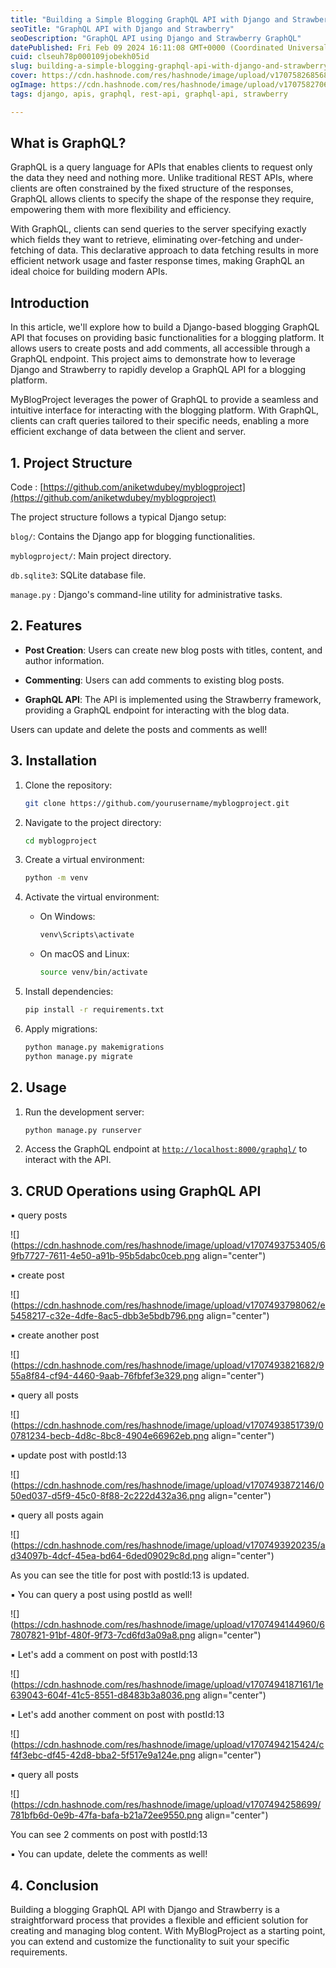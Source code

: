 ```yaml
---
title: "Building a Simple Blogging GraphQL API with Django and Strawberry"
seoTitle: "GraphQL API with Django and Strawberry"
seoDescription: "GraphQL API using Django and Strawberry GraphQL"
datePublished: Fri Feb 09 2024 16:11:08 GMT+0000 (Coordinated Universal Time)
cuid: clseuh78p000109jobekh05id
slug: building-a-simple-blogging-graphql-api-with-django-and-strawberry
cover: https://cdn.hashnode.com/res/hashnode/image/upload/v1707582685686/01addc28-fc5f-4ba3-b8bf-e879290e1271.png
ogImage: https://cdn.hashnode.com/res/hashnode/image/upload/v1707582706432/549213ce-f593-403a-84f9-80fce3e4a0fd.png
tags: django, apis, graphql, rest-api, graphql-api, strawberry

---
```


## **What is GraphQL?**

GraphQL is a query language for APIs that enables clients to request only the data they need and nothing more. Unlike traditional REST APIs, where clients are often constrained by the fixed structure of the responses, GraphQL allows clients to specify the shape of the response they require, empowering them with more flexibility and efficiency.

With GraphQL, clients can send queries to the server specifying exactly which fields they want to retrieve, eliminating over-fetching and under-fetching of data. This declarative approach to data fetching results in more efficient network usage and faster response times, making GraphQL an ideal choice for building modern APIs.

## **Introduction**

In this article, we'll explore how to build a Django-based blogging GraphQL API that focuses on providing basic functionalities for a blogging platform. It allows users to create posts and add comments, all accessible through a GraphQL endpoint. This project aims to demonstrate how to leverage Django and Strawberry to rapidly develop a GraphQL API for a blogging platform.

MyBlogProject leverages the power of GraphQL to provide a seamless and intuitive interface for interacting with the blogging platform. With GraphQL, clients can craft queries tailored to their specific needs, enabling a more efficient exchange of data between the client and server.

## **1\. Project Structure**

Code : [https://github.com/aniketwdubey/myblogproject](https://github.com/aniketwdubey/myblogproject)

The project structure follows a typical Django setup:

`blog/`: Contains the Django app for blogging functionalities.

`myblogproject/`: Main project directory.

`db.sqlite3`: SQLite database file.

`manage.py` : Django's command-line utility for administrative tasks.

## **2\. Features**

* **Post Creation**: Users can create new blog posts with titles, content, and author information.
    
* **Commenting**: Users can add comments to existing blog posts.
    
* **GraphQL API**: The API is implemented using the Strawberry framework, providing a GraphQL endpoint for interacting with the blog data.
    

Users can update and delete the posts and comments as well!

## **3\. Installation**

1. Clone the repository:
    
    ```bash
    git clone https://github.com/yourusername/myblogproject.git
    ```
    
2. Navigate to the project directory:
    
    ```bash
    cd myblogproject
    ```
    
3. Create a virtual environment:
    
    ```bash
    python -m venv
    ```
    
4. Activate the virtual environment:
    
    * On Windows:
        
        ```bash
        venv\Scripts\activate
        ```
        
    * On macOS and Linux:
        
        ```bash
        source venv/bin/activate
        ```
        
5. Install dependencies:
    
    ```bash
    pip install -r requirements.txt
    ```
    
6. Apply migrations:
    
    ```bash
    python manage.py makemigrations
    python manage.py migrate
    ```
    

## **2\. Usage**

1. Run the development server:
    
    ```bash
    python manage.py runserver
    ```
    
2. Access the GraphQL endpoint at [`http://localhost:8000/graphql/`](http://localhost:8000/graphql/) to interact with the API.
    

## 3\. CRUD Operations using GraphQL API

▪︎ query posts

![](https://cdn.hashnode.com/res/hashnode/image/upload/v1707493753405/69fb7727-7611-4e50-a91b-95b5dabc0ceb.png align="center")

▪︎ create post

![](https://cdn.hashnode.com/res/hashnode/image/upload/v1707493798062/e5458217-c32e-4dfe-8ac5-dbb3e5bdb796.png align="center")

▪︎ create another post

![](https://cdn.hashnode.com/res/hashnode/image/upload/v1707493821682/955a8f84-cf94-4460-9aab-76fbfef3e329.png align="center")

▪︎ query all posts

![](https://cdn.hashnode.com/res/hashnode/image/upload/v1707493851739/00781234-becb-4d8c-8bc8-4904e66962eb.png align="center")

▪︎ update post with postId:13

![](https://cdn.hashnode.com/res/hashnode/image/upload/v1707493872146/050ed037-d5f9-45c0-8f88-2c222d432a36.png align="center")

▪︎ query all posts again

![](https://cdn.hashnode.com/res/hashnode/image/upload/v1707493920235/ad34097b-4dcf-45ea-bd64-6ded09029c8d.png align="center")

As you can see the title for post with postId:13 is updated.

▪︎ You can query a post using postId as well!

![](https://cdn.hashnode.com/res/hashnode/image/upload/v1707494144960/67807821-91bf-480f-9f73-7cd6fd3a09a8.png align="center")

▪︎ Let's add a comment on post with postId:13

![](https://cdn.hashnode.com/res/hashnode/image/upload/v1707494187161/1e639043-604f-41c5-8551-d8483b3a8036.png align="center")

▪︎ Let's add another comment on post with postId:13

![](https://cdn.hashnode.com/res/hashnode/image/upload/v1707494215424/cf4f3ebc-df45-42d8-bba2-5f517e9a124e.png align="center")

▪︎ query all posts

![](https://cdn.hashnode.com/res/hashnode/image/upload/v1707494258699/781bfb6d-0e9b-47fa-bafa-b21a72ee9550.png align="center")

You can see 2 comments on post with postId:13

▪︎ You can update, delete the comments as well!

## **4\. Conclusion**

Building a blogging GraphQL API with Django and Strawberry is a straightforward process that provides a flexible and efficient solution for creating and managing blog content. With MyBlogProject as a starting point, you can extend and customize the functionality to suit your specific requirements.